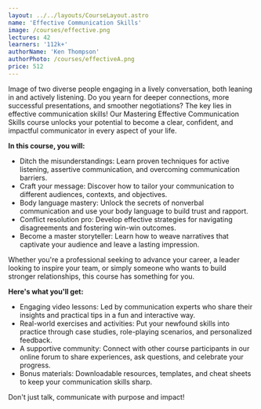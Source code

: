 ```yaml
---
layout: ../../layouts/CourseLayout.astro
name: 'Effective Communication Skills'
image: /courses/effective.png
lectures: 42
learners: '112k+'
authorName: 'Ken Thompson'
authorPhoto: /courses/effectiveA.png
price: 512
---
```



Image of two diverse people engaging in a lively conversation, both leaning in and actively listening. Do you yearn for deeper connections, more successful presentations, and smoother negotiations? The key lies in effective communication skills! Our Mastering Effective Communication Skills course unlocks your potential to become a clear, confident, and impactful communicator in every aspect of your life.


**In this course, you will:**
- Ditch the misunderstandings: Learn proven techniques for active listening, assertive communication, and overcoming communication barriers.
- Craft your message: Discover how to tailor your communication to different audiences, contexts, and objectives.
- Body language mastery: Unlock the secrets of nonverbal communication and use your body language to build trust and rapport.
- Conflict resolution pro: Develop effective strategies for navigating disagreements and fostering win-win outcomes.
- Become a master storyteller: Learn how to weave narratives that captivate your audience and leave a lasting impression.

Whether you're a professional seeking to advance your career, a leader looking to inspire your team, or simply someone who wants to build stronger relationships, this course has something for you.

**Here's what you'll get:**
- Engaging video lessons: Led by communication experts who share their insights and practical tips in a fun and interactive way.
- Real-world exercises and activities: Put your newfound skills into practice through case studies, role-playing scenarios, and personalized feedback.
- A supportive community: Connect with other course participants in our online forum to share experiences, ask questions, and celebrate your progress.
- Bonus materials: Downloadable resources, templates, and cheat sheets to keep your communication skills sharp.

Don't just talk, communicate with purpose and impact!


